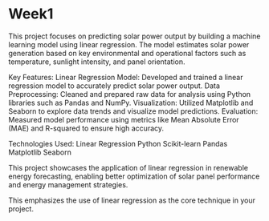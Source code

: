 # Week1
This project focuses on predicting solar power output by building a machine learning model using linear regression. The model estimates solar power generation based on key environmental and operational factors such as temperature, sunlight intensity, and panel orientation.

Key Features:
Linear Regression Model: Developed and trained a linear regression model to accurately predict solar power output.
Data Preprocessing: Cleaned and prepared raw data for analysis using Python libraries such as Pandas and NumPy.
Visualization: Utilized Matplotlib and Seaborn to explore data trends and visualize model predictions.
Evaluation: Measured model performance using metrics like Mean Absolute Error (MAE) and R-squared to ensure high accuracy.


Technologies Used:
Linear Regression
Python
Scikit-learn
Pandas
Matplotlib
Seaborn

This project showcases the application of linear regression in renewable energy forecasting, enabling better optimization of solar panel performance and energy management strategies.

This emphasizes the use of linear regression as the core technique in your project.
